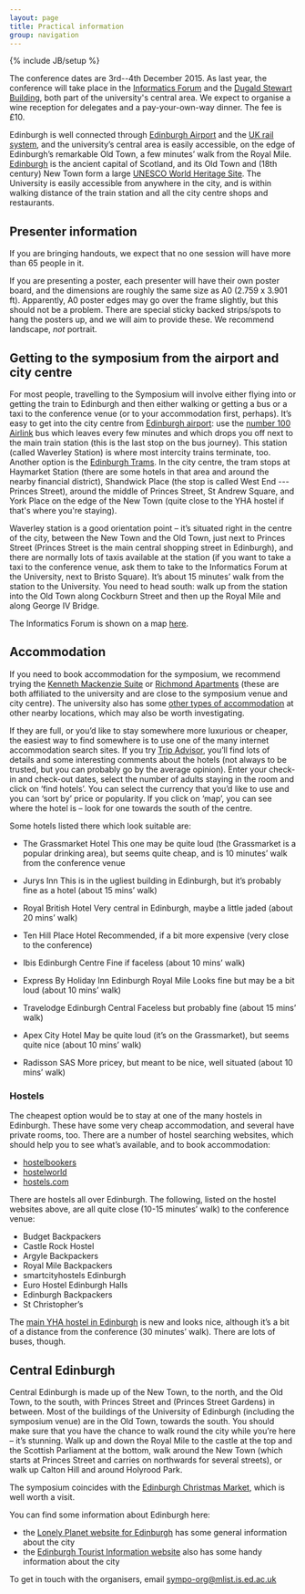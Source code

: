 ```yaml
---
layout: page
title: Practical information
group: navigation
---
```

{% include JB/setup %}

The conference dates are 3rd--4th December 2015. As last year, the
conference will take place in the
[Informatics Forum](http://www.ed.ac.uk/schools-departments/informatics/about/location)
and the
[Dugald Stewart Building](http://www.ed.ac.uk/maps?building=dugald-stewart-building),
both part of the university's central area. We expect to organise a
wine reception for delegates and a pay-your-own-way dinner. The fee is
£10.

Edinburgh is well connected through
[Edinburgh Airport](http://www.edinburghairport.com/) and the
[UK rail system](http://www.nationalrail.co.uk/), and the university’s
central area is easily accessible, on the edge of Edinburgh’s
remarkable Old Town, a few minutes’ walk from the Royal Mile.
[Edinburgh](http://www.edinburgh.org/) is the ancient capital of
Scotland, and its Old Town and (18th century) New Town form a large
[UNESCO World Heritage Site](http://www.ewht.org.uk/). The University
is easily accessible from anywhere in the city, and is within walking
distance of the train station and all the city centre shops and
restaurants.

## Presenter information ##

If you are bringing handouts, we expect that no one session will have
more than 65 people in it.

If you are presenting a poster, each presenter will have their own
poster board, and the dimensions are roughly the same size as A0
(2.759 x 3.901 ft). Apparently, A0 poster edges may go over the frame
slightly, but this should not be a problem. There are special sticky
backed strips/spots to hang the posters up, and we will aim to provide
these. We recommend landscape, *not* portrait.


## Getting to the symposium from the airport and city centre ##

For most people, travelling to the Symposium will involve either
flying into or getting the train to Edinburgh and then either walking
or getting a bus or a taxi to the conference venue (or to your
accommodation first, perhaps). It’s easy to get into the city centre
from [Edinburgh airport](http://www.edinburghairport.com/): use the
[number 100 Airlink](http://lothianbuses.com/services/airlink) bus
which leaves every few minutes and which drops you off next to the
main train station (this is the last stop on the bus journey). This
station (called Waverley Station) is where most intercity trains
terminate, too. Another option is the
[Edinburgh Trams](http://www.edinburghtrams.com). In the city centre,
the tram stops at Haymarket Station (there are some hotels in that
area and around the nearby financial district), Shandwick Place (the
stop is called West End --- Princes Street), around the middle of
Princes Street, St Andrew Square, and York Place on the edge of the
New Town (quite close to the YHA hostel if that's where you're
staying).

Waverley station is a good orientation point – it’s situated right in
the centre of the city, between the New Town and the Old Town, just
next to Princes Street (Princes Street is the main central shopping
street in Edinburgh), and there are normally lots of taxis available
at the station (if you want to take a taxi to the conference venue,
ask them to take to the Informatics Forum at the University, next to
Bristo Square). It’s about 15 minutes’ walk from the station to the
University. You need to head south: walk up from the station into the
Old Town along Cockburn Street and then up the Royal Mile and along George IV Bridge.

The Informatics Forum is shown on a map
[here](http://www.ed.ac.uk/schools-departments/informatics/about/location).

## Accommodation ##

If you need to book accommodation for the symposium, we recommend trying the [Kenneth Mackenzie Suite](http://www.edinburghfirst.co.uk/for-accommodation/kenneth-mackenzie) or [Richmond Apartments]( http://www.edinburghfirst.co.uk/for-accommodation/richmond-place-apartments) (these are both affiliated to the university and are close to the symposium venue and city centre). The university also has some [other types of accommodation](http://www.book.accom.ed.ac.uk/) at other nearby locations, which may also be worth investigating.

If they are full, or you’d like to stay somewhere more luxurious or
cheaper, the easiest way to find somewhere is to use one of the many
internet accommodation search sites. If you try
[Trip Advisor](http://www.tripadvisor.co.uk), you’ll find lots of
details and some interesting comments about the hotels (not always to
be trusted, but you can probably go by the average opinion). Enter
your check-in and check-out dates, select the number of adults staying
in the room and click on ‘find hotels’. You can select the currency
that you’d like to use and you can ‘sort by’ price or popularity. If
you click on ‘map’, you can see where the hotel is – look for one
towards the south of the centre.

Some hotels listed there which look suitable are:

* The Grassmarket Hotel
  This one may be quite loud (the Grassmarket is a popular drinking area), but seems quite cheap, and is 10 minutes’ walk from the conference venue 

* Jurys Inn
  This is in the ugliest building in Edinburgh, but it’s probably fine as a hotel (about 15 mins’ walk) 

* Royal British Hotel
  Very central in Edinburgh, maybe a little jaded (about 20 mins’ walk) 

* Ten Hill Place Hotel
  Recommended, if a bit more expensive (very close to the conference) 

* Ibis Edinburgh Centre
  Fine if faceless (about 10 mins’ walk) 

* Express By Holiday Inn Edinburgh Royal Mile
  Looks fine but may be a bit loud (about 10 mins’ walk) 

* Travelodge Edinburgh Central
  Faceless but probably fine (about 15 mins’ walk) 

* Apex City Hotel
  May be quite loud (it’s on the Grassmarket), but seems quite nice (about 10 mins’ walk) 

* Radisson SAS
  More pricey, but meant to be nice, well situated (about 10 mins’ walk) 

### Hostels ###

The cheapest option would be to stay at one of the many hostels in Edinburgh. These have some very cheap accommodation, and several have private rooms, too. There are a number of
hostel searching websites, which should help you to see what’s available, and to book accommodation:

* [hostelbookers](http://www.hostelbooker.com)
* [hostelworld](http://www.hostelworld.com/hostels/Edinburgh) 
* [hostels.com](http://www.hostels.com)

There are hostels all over Edinburgh. The following, listed on the hostel websites above, are all quite close (10-15 minutes’ walk) to the conference venue:

* Budget Backpackers 
* Castle Rock Hostel 
* Argyle Backpackers 
* Royal Mile Backpackers 
* smartcityhostels Edinburgh 
* Euro Hostel Edinburgh Halls 
* Edinburgh Backpackers 
* St Christopher’s 

The [main YHA hostel in Edinburgh](https://www.syha.org.uk/where-to-stay/lowlands/edinburgh-central.aspx) is new and looks nice, although it’s a bit of a distance from the conference (30 minutes’ walk). There are lots of buses, though.

## Central Edinburgh ##

Central Edinburgh is made up of the New Town, to the north, and the
Old Town, to the south, with Princes Street and (Princes Street
Gardens) in between. Most of the buildings of the University of
Edinburgh (including the symposium venue) are in the Old Town, towards
the south. You should make sure that you have the chance to walk round
the city while you’re here – it’s stunning. Walk up and down the Royal
Mile to the castle at the top and the Scottish Parliament at the
bottom, walk around the New Town (which starts at Princes Street and
carries on northwards for several streets), or walk up Calton Hill and
around Holyrood Park.

The symposium coincides with the
[Edinburgh Christmas Market](http://www.edinburghschristmas.com),
which is well worth a visit.

You can find some information about Edinburgh here:

* the [Lonely Planet website for Edinburgh](http://www.lonelyplanet.com/scotland/edinburgh) has some general information about the city 
* the [Edinburgh Tourist Information website](http://www.edinburgh.org/) also has some handy information about the city 


To get in touch with the organisers, email <sympo-org@mlist.is.ed.ac.uk>
